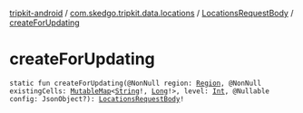 [tripkit-android](../../index.md) / [com.skedgo.tripkit.data.locations](../index.md) / [LocationsRequestBody](index.md) / [createForUpdating](./create-for-updating.md)

# createForUpdating

`static fun createForUpdating(@NonNull region: `[`Region`](../../com.skedgo.android.common.model/-region/index.md)`, @NonNull existingCells: `[`MutableMap`](https://kotlinlang.org/api/latest/jvm/stdlib/kotlin.collections/-mutable-map/index.html)`<`[`String`](https://kotlinlang.org/api/latest/jvm/stdlib/kotlin/-string/index.html)`!, `[`Long`](https://kotlinlang.org/api/latest/jvm/stdlib/kotlin/-long/index.html)`!>, level: `[`Int`](https://kotlinlang.org/api/latest/jvm/stdlib/kotlin/-int/index.html)`, @Nullable config: JsonObject?): `[`LocationsRequestBody`](index.md)`!`